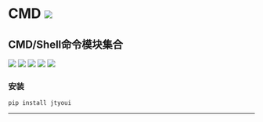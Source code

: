 # **CMD** [![](https://gitee.com/tyoui/logo/raw/master/logo/photolog.png)][1]

## CMD/Shell命令模块集合
[![](https://img.shields.io/badge/个人网站-jtyoui-yellow.com.svg)][1]
[![](https://img.shields.io/badge/Python-3.7-green.svg)]()
[![](https://img.shields.io/badge/BlogWeb-Tyoui-bule.svg)][1]
[![](https://img.shields.io/badge/Email-jtyoui@qq.com-red.svg)]()
[![](https://img.shields.io/badge/命令-CMD-black.svg)]()


### 安装
    pip install jtyoui



***
[1]: https://blog.jtyoui.com